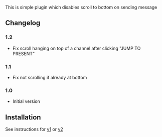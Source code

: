 This is simple plugin which disables scroll to bottom on sending message

## Changelog

### 1.2
- Fix scroll hanging on top of a channel after clicking "JUMP TO PRESENT"

### 1.1
- Fix not scrolling if already at bottom

### 1.0
- Initial version

## Installation

See instructions for [v1](../../v1#installation) or [v2](../README.md#installation)
